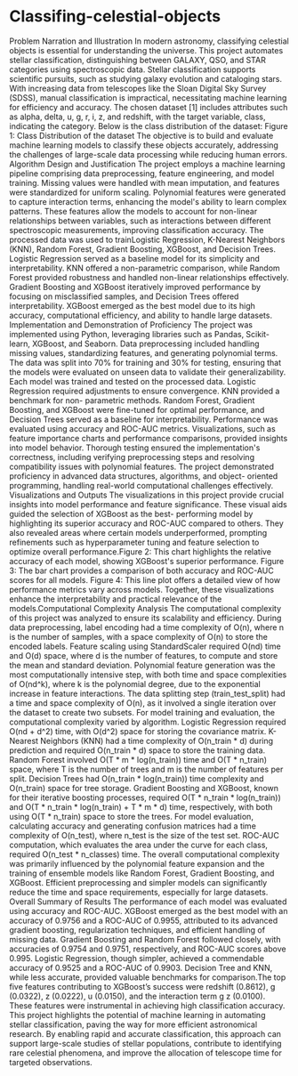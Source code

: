 # Classifing-celestial-objects

Problem Narration and Illustration
In modern astronomy, classifying celestial objects is essential for understanding the
universe. This project automates stellar classification, distinguishing between GALAXY,
QSO, and STAR categories using spectroscopic data. Stellar classification supports
scientific pursuits, such as studying galaxy evolution and cataloging stars. With
increasing data from telescopes like the Sloan Digital Sky Survey (SDSS), manual
classification is impractical, necessitating machine learning for efficiency and accuracy.
The chosen dataset [1] includes attributes such as alpha, delta, u, g, r, i, z, and
redshift, with the target variable, class, indicating the category. Below is the class
distribution of the dataset:
Figure 1: Class Distribution of the dataset
The objective is to build and evaluate machine learning models to classify these objects
accurately, addressing the challenges of large-scale data processing while reducing
human errors.
Algorithm Design and Justification
The project employs a machine learning pipeline comprising data preprocessing,
feature engineering, and model training. Missing values were handled with mean
imputation, and features were standardized for uniform scaling. Polynomial features
were generated to capture interaction terms, enhancing the model's ability to learn
complex patterns. These features allow the models to account for non-linear
relationships between variables, such as interactions between different spectroscopic
measurements, improving classification accuracy. The processed data was used to trainLogistic Regression, K-Nearest Neighbors (KNN), Random Forest, Gradient Boosting,
XGBoost, and Decision Trees.
Logistic Regression served as a baseline model for its simplicity and interpretability.
KNN offered a non-parametric comparison, while Random Forest provided robustness
and handled non-linear relationships effectively. Gradient Boosting and XGBoost
iteratively improved performance by focusing on misclassified samples, and Decision
Trees offered interpretability. XGBoost emerged as the best model due to its high
accuracy, computational efficiency, and ability to handle large datasets.
Implementation and Demonstration of Proficiency
The project was implemented using Python, leveraging libraries such as Pandas, Scikit-
learn, XGBoost, and Seaborn. Data preprocessing included handling missing values,
standardizing features, and generating polynomial terms. The data was split into 70%
for training and 30% for testing, ensuring that the models were evaluated on unseen
data to validate their generalizability.
Each model was trained and tested on the processed data. Logistic Regression
required adjustments to ensure convergence. KNN provided a benchmark for non-
parametric methods. Random Forest, Gradient Boosting, and XGBoost were fine-tuned
for optimal performance, and Decision Trees served as a baseline for interpretability.
Performance was evaluated using accuracy and ROC-AUC metrics. Visualizations,
such as feature importance charts and performance comparisons, provided insights into
model behavior.
Thorough testing ensured the implementation's correctness, including verifying
preprocessing steps and resolving compatibility issues with polynomial features. The
project demonstrated proficiency in advanced data structures, algorithms, and object-
oriented programming, handling real-world computational challenges effectively.
Visualizations and Outputs
The visualizations in this project provide crucial insights into model performance and
feature significance. These visual aids guided the selection of XGBoost as the best-
performing model by highlighting its superior accuracy and ROC-AUC compared to
others.
They also revealed areas where certain models underperformed, prompting refinements
such as hyperparameter tuning and feature selection to optimize overall performance.Figure 2: This chart highlights the relative accuracy of each model, showing XGBoost's superior performance.
Figure 3: The bar chart provides a comparison of both accuracy and ROC-AUC scores for all models.
Figure 4: This line plot offers a detailed view of how performance metrics vary across models. Together, these
visualizations enhance the interpretability and practical relevance of the models.Computational Complexity Analysis
The computational complexity of this project was analyzed to ensure its scalability and
efficiency. During data preprocessing, label encoding had a time complexity of O(n),
where n is the number of samples, with a space complexity of O(n) to store the encoded
labels. Feature scaling using StandardScaler required O(nd) time and O(d) space,
where d is the number of features, to compute and store the mean and standard
deviation. Polynomial feature generation was the most computationally intensive step,
with both time and space complexities of O(nd^k), where k is the polynomial degree,
due to the exponential increase in feature interactions.
The data splitting step (train_test_split) had a time and space complexity of O(n), as it
involved a single iteration over the dataset to create two subsets. For model training and
evaluation, the computational complexity varied by algorithm. Logistic Regression
required O(nd + d^2) time, with O(d^2) space for storing the covariance matrix. K-
Nearest Neighbors (KNN) had a time complexity of O(n_train * d) during prediction and
required O(n_train * d) space to store the training data. Random Forest involved O(T *
m * log(n_train)) time and O(T * n_train) space, where T is the number of trees and m is
the number of features per split. Decision Trees had O(n_train * log(n_train)) time
complexity and O(n_train) space for tree storage. Gradient Boosting and XGBoost,
known for their iterative boosting processes, required O(T * n_train * log(n_train)) and
O(T * n_train * log(n_train) + T * m * d) time, respectively, with both using O(T * n_train)
space to store the trees.
For model evaluation, calculating accuracy and generating confusion matrices had a
time complexity of O(n_test), where n_test is the size of the test set. ROC-AUC
computation, which evaluates the area under the curve for each class, required
O(n_test * n_classes) time. The overall computational complexity was primarily
influenced by the polynomial feature expansion and the training of ensemble models
like Random Forest, Gradient Boosting, and XGBoost. Efficient preprocessing and
simpler models can significantly reduce the time and space requirements, especially for
large datasets.
Overall Summary of Results
The performance of each model was evaluated using accuracy and ROC-AUC.
XGBoost emerged as the best model with an accuracy of 0.9756 and a ROC-AUC of
0.9955, attributed to its advanced gradient boosting, regularization techniques, and
efficient handling of missing data. Gradient Boosting and Random Forest followed
closely, with accuracies of 0.9754 and 0.9751, respectively, and ROC-AUC scores
above 0.995. Logistic Regression, though simpler, achieved a commendable accuracy
of 0.9525 and a ROC-AUC of 0.9903. Decision Tree and KNN, while less accurate,
provided valuable benchmarks for comparison.The top five features contributing to XGBoost’s success were redshift (0.8612), g
(0.0322), z (0.0222), u (0.0150), and the interaction term g z (0.0100). These features
were instrumental in achieving high classification accuracy.
This project highlights the potential of machine learning in automating stellar
classification, paving the way for more efficient astronomical research. By enabling
rapid and accurate classification, this approach can support large-scale studies of stellar
populations, contribute to identifying rare celestial phenomena, and improve the
allocation of telescope time for targeted observations.
